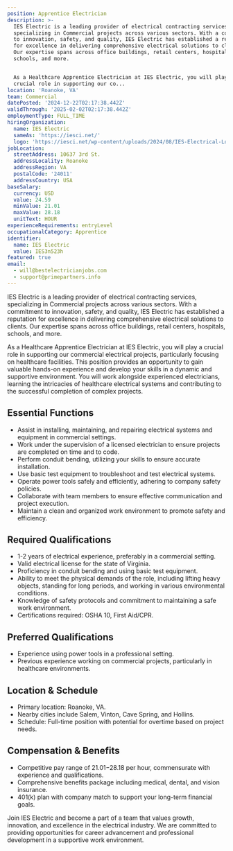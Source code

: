 ```yaml
---
position: Apprentice Electrician
description: >-
  IES Electric is a leading provider of electrical contracting services,
  specializing in Commercial projects across various sectors. With a commitment
  to innovation, safety, and quality, IES Electric has established a reputation
  for excellence in delivering comprehensive electrical solutions to clients.
  Our expertise spans across office buildings, retail centers, hospitals,
  schools, and more.


  As a Healthcare Apprentice Electrician at IES Electric, you will play a
  crucial role in supporting our co...
location: 'Roanoke, VA'
team: Commercial
datePosted: '2024-12-22T02:17:38.442Z'
validThrough: '2025-02-02T02:17:38.442Z'
employmentType: FULL_TIME
hiringOrganization:
  name: IES Electric
  sameAs: 'https://iesci.net/'
  logo: 'https://iesci.net/wp-content/uploads/2024/08/IES-Electrical-Logo-color.png'
jobLocation:
  streetAddress: 10637 3rd St.
  addressLocality: Roanoke
  addressRegion: VA
  postalCode: '24011'
  addressCountry: USA
baseSalary:
  currency: USD
  value: 24.59
  minValue: 21.01
  maxValue: 28.18
  unitText: HOUR
experienceRequirements: entryLevel
occupationalCategory: Apprentice
identifier:
  name: IES Electric
  value: IES3n523h
featured: true
email:
  - will@bestelectricianjobs.com
  - support@primepartners.info
---
```




IES Electric is a leading provider of electrical contracting services, specializing in Commercial projects across various sectors. With a commitment to innovation, safety, and quality, IES Electric has established a reputation for excellence in delivering comprehensive electrical solutions to clients. Our expertise spans across office buildings, retail centers, hospitals, schools, and more.

As a Healthcare Apprentice Electrician at IES Electric, you will play a crucial role in supporting our commercial electrical projects, particularly focusing on healthcare facilities. This position provides an opportunity to gain valuable hands-on experience and develop your skills in a dynamic and supportive environment. You will work alongside experienced electricians, learning the intricacies of healthcare electrical systems and contributing to the successful completion of complex projects.

## Essential Functions
- Assist in installing, maintaining, and repairing electrical systems and equipment in commercial settings.
- Work under the supervision of a licensed electrician to ensure projects are completed on time and to code.
- Perform conduit bending, utilizing your skills to ensure accurate installation.
- Use basic test equipment to troubleshoot and test electrical systems.
- Operate power tools safely and efficiently, adhering to company safety policies.
- Collaborate with team members to ensure effective communication and project execution.
- Maintain a clean and organized work environment to promote safety and efficiency.

## Required Qualifications
- 1-2 years of electrical experience, preferably in a commercial setting.
- Valid electrical license for the state of Virginia.
- Proficiency in conduit bending and using basic test equipment.
- Ability to meet the physical demands of the role, including lifting heavy objects, standing for long periods, and working in various environmental conditions.
- Knowledge of safety protocols and commitment to maintaining a safe work environment.
- Certifications required: OSHA 10, First Aid/CPR.

## Preferred Qualifications
- Experience using power tools in a professional setting.
- Previous experience working on commercial projects, particularly in healthcare environments.

## Location & Schedule
- Primary location: Roanoke, VA.
- Nearby cities include Salem, Vinton, Cave Spring, and Hollins.
- Schedule: Full-time position with potential for overtime based on project needs.

## Compensation & Benefits
- Competitive pay range of $21.01-$28.18 per hour, commensurate with experience and qualifications.
- Comprehensive benefits package including medical, dental, and vision insurance.
- 401(k) plan with company match to support your long-term financial goals.

Join IES Electric and become a part of a team that values growth, innovation, and excellence in the electrical industry. We are committed to providing opportunities for career advancement and professional development in a supportive work environment.
